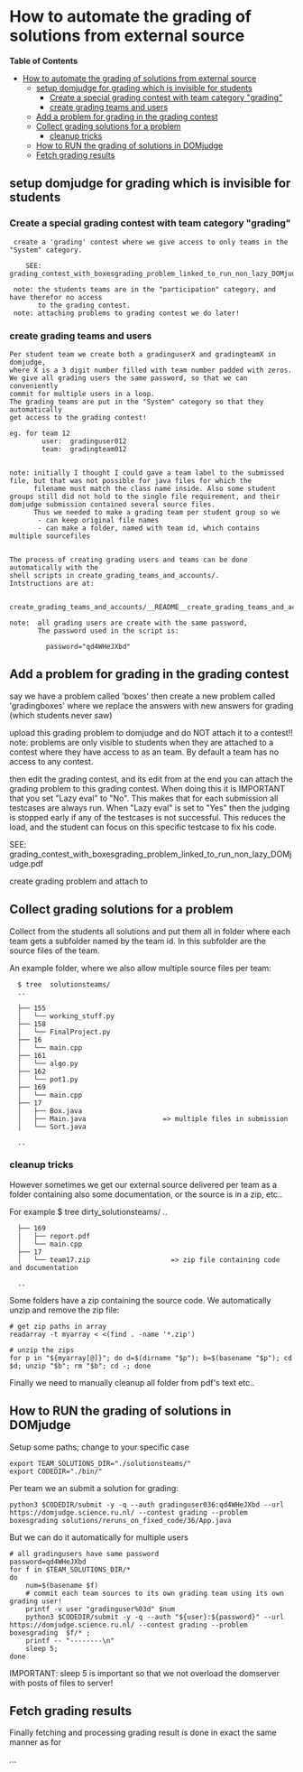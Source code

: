 # How to automate the grading of solutions from external source

**Table of Contents**

<!--ts-->
* [How to automate the grading of solutions from external source](#how-to-automate-the-grading-of-solutions-from-external-source)
   * [setup domjudge for grading which is invisible for students](#setup-domjudge-for-grading-which-is-invisible-for-students)
      * [Create a special grading contest with team category "grading"](#create-a-special-grading-contest-with-team-category-grading)
      * [create grading teams and users](#create-grading-teams-and-users)
   * [Add a problem for grading in the grading contest](#add-a-problem-for-grading-in-the-grading-contest)
   * [Collect grading solutions for a problem](#collect-grading-solutions-for-a-problem)
      * [cleanup tricks](#cleanup-tricks)
   * [How to RUN the grading of solutions in DOMjudge](#how-to-run-the-grading-of-solutions-in-domjudge)
   * [Fetch grading results](#fetch-grading-results)
<!--te-->

## setup domjudge for grading which is invisible for students

### Create a special grading contest with team category "grading"

     create a 'grading' contest where we give access to only teams in the "System" category.

        SEE:  grading_contest_with_boxesgrading_problem_linked_to_run_non_lazy_DOMjudge.pdf

     note: the students teams are in the "participation" category, and have therefor no access
           to the grading contest.
     note: attaching problems to grading contest we do later!

### create grading teams and users

    Per student team we create both a gradinguserX and gradingteamX in domjudge,
    where X is a 3 digit number filled with team number padded with zeros.
    We give all grading users the same password, so that we can conveniently
    commit for multiple users in a loop.
    The grading teams are put in the "System" category so that they automatically
    get access to the grading contest!

    eg. for team 12
            user:  gradinguser012
            team:  gradingteam012


    note: initially I thought I could gave a team label to the submissed file, but that was not possible for java files for which the
          filename must match the class name inside. Also some student groups still did not hold to the single file requirement, and their domjudge submission contained several source files.
          Thus we needed to make a grading team per student group so we
           - can keep original file names
           - can make a folder, named with team id, which contains multiple sourcefiles


    The process of creating grading users and teams can be done automatically with the
    shell scripts in create_grading_teams_and_accounts/.
    Intstructions are at:

       create_grading_teams_and_accounts/__README__create_grading_teams_and_accounts.txt

    note:  all grading users are create with the same password,
           The password used in the script is:

             password="qd4WHeJXbd"




## Add a problem for grading in the grading contest

say we have a problem called 'boxes' then create a new problem called 'gradingboxes' where we
replace the answers with new answers for grading (which students never saw)

upload this grading problem to domjudge and do NOT attach it to a contest!! note: problems are only
visible to students when they are attached to a contest where they have access to as an team. By
default a team has no access to any contest.

then edit the grading contest, and its edit from at the end you can attach the grading problem to
this grading contest. When doing this it is IMPORTANT that you set "Lazy eval" to "No". This makes
that for each submission all testcases are always run. When "Lazy eval" is set to "Yes" then the
judging is stopped early if any of the testcases is not successful. This reduces the load, and the
student can focus on this specific testcase to fix his code.

SEE: grading_contest_with_boxesgrading_problem_linked_to_run_non_lazy_DOMjudge.pdf

create grading problem and attach to

## Collect grading solutions for a problem

Collect from the students all solutions and put them all in folder where each team gets a subfolder
named by the team id. In this subfolder are the source files of the team.

An example folder, where we also allow multiple source files per team:

      $ tree  solutionsteams/
      ..

      ├── 155
      │   └── working_stuff.py
      ├── 158
      │   └── FinalProject.py
      ├── 16
      │   └── main.cpp
      ├── 161
      │   └── algo.py
      ├── 162
      │   └── pot1.py
      ├── 169
      │   └── main.cpp
      ├── 17
      │   ├── Box.java
      │   ├── Main.java                   => multiple files in submission
      │   └── Sort.java

      ..

### cleanup tricks

However sometimes we get our external source delivered per team as a folder containing also some
documentation, or the source is in a zip, etc..

For example $ tree dirty_solutionsteams/ ..

      ├── 169
      |   ├── report.pdf
      │   └── main.cpp
      ├── 17
      │   └── team17.zip                    => zip file containing code and documentation

      ..


Some folders have a zip containing the source code. We automatically unzip and remove the zip file:

    # get zip paths in array
    readarray -t myarray < <(find . -name '*.zip')

    # unzip the zips
    for p in "${myarray[@]}"; do d=$(dirname "$p"); b=$(basename "$p"); cd $d; unzip "$b"; rm "$b"; cd -; done

Finally we need to manually cleanup all folder from pdf's text etc..

## How to RUN the grading of solutions in DOMjudge

Setup some paths; change to your specific case

    export TEAM_SOLUTIONS_DIR="./solutionsteams/"
    export CODEDIR="./bin/"

Per team we an submit a solution for grading:

    python3 $CODEDIR/submit -y -q --auth gradinguser036:qd4WHeJXbd --url https://domjudge.science.ru.nl/ --contest grading --problem boxesgrading solutions/reruns_on_fixed_code/36/App.java

But we can do it automatically for multiple users

    # all gradingusers have same password
    password=qd4WHeJXbd
    for f in $TEAM_SOLUTIONS_DIR/*
    do
        num=$(basename $f)
        # commit each team sources to its own grading team using its own grading user!
        printf -v user "gradinguser%03d" $num
        python3 $CODEDIR/submit -y -q --auth "${user}:${password}" --url https://domjudge.science.ru.nl/ --contest grading --problem boxesgrading  $f/* ;
        printf -- "--------\n"
        sleep 5;
    done


IMPORTANT: sleep 5 is important so that we not overload the domserver with posts of files to server!

## Fetch grading results

Finally fetching and processing grading result is done in exact the same manner as for

...
